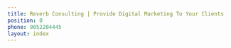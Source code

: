 ```yaml
---
title: Reverb Consulting | Provide Digital Marketing To Your Clients
position: 0
phone: 9052204445
layout: index
---
```

